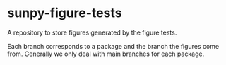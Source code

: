 # sunpy-figure-tests

A repository to store figures generated by the figure tests.

Each branch corresponds to a package and the branch the figures come from.
Generally we only deal with main branches for each package.
